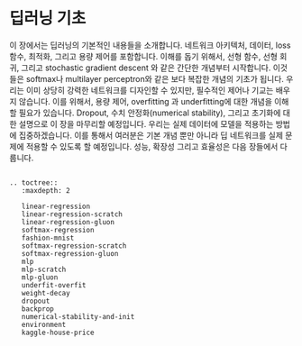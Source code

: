 # 딥러닝 기초

이 장에서는 딥러닝의 기본적인 내용들을 소개합니다. 네트워크 아키텍처, 데이터, loss 함수, 최적화, 그리고 용량 제어를 포함합니다. 이해를 돕기 위해서, 선형 함수, 선형 회귀, 그리고 stochastic gradient descent 와 같은 간단한 개념부터 시작합니다. 이것들은 softmax나 multilayer perceptron와 같은 보다 복잡한 개념의 기초가 됩니다. 우리는 이미 상당히 강력한 네트워크를 디자인할 수 있지만, 필수적인 제어나 기교는 배우지 않습니다. 이를 위해서, 용량 제어, overfitting 과 underfitting에 대한 개념을 이해할 필요가 있습니다. Dropout, 수치 안정화(numerical stability), 그리고 초기화에 대한 설명으로 이 장을 마무리할 예정입니다. 우리는 실제 데이터에 모델을 적용하는 방법에 집중하겠습니다. 이를 통해서 여러분은 기본 개념 뿐만 아니라 딥 네트워크를 실제 문제에 적용할 수 있도록 할 예정입니다. 성능, 확장성 그리고 효율성은 다음 장들에서 다룹니다.

```eval_rst

.. toctree::
   :maxdepth: 2

   linear-regression
   linear-regression-scratch
   linear-regression-gluon
   softmax-regression
   fashion-mnist
   softmax-regression-scratch
   softmax-regression-gluon
   mlp
   mlp-scratch
   mlp-gluon
   underfit-overfit
   weight-decay
   dropout
   backprop
   numerical-stability-and-init
   environment
   kaggle-house-price
```
